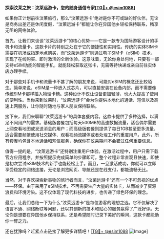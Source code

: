 **探索汶莱之旅：汶萊远游卡，您的随身通信专家[[TG💪+ @esim1088](https://t.me/s/esim1088)]**

如果你正计划前往汶莱旅行，那么“汶萊远游卡”绝对是你不可或缺的好伙伴。无论是商务出差还是休闲度假，“汶萊远游卡”都能让你在异国他乡轻松保持联系，畅享无阻的网络体验。

首先，让我们来谈谈“汶萊远游卡”的核心优势——它是一款专为国际游客设计的手机卡和流量卡。这款卡片的特别之处在于它的便捷性和实用性。传统的实体SIM卡需要在机场或指定地点购买，而“汶萊远游卡”则通过电子SIM卡（eSIM）技术，实现了在线购买、即时激活的全新体验。这意味着，无论你身处何地，只要有一部支持eSIM功能的智能手机，就能轻松获取这张卡，无需等待快递或亲自前往实体店办理手续。

对于那些对手机卡和流量卡不甚了解的朋友来说，可能对eSIM的概念还比较陌生。简单来说，eSIM是一种嵌入式芯片，可以直接安装在设备内部，而不需要像传统SIM卡那样插入物理卡槽。这种设计不仅让设备更加轻薄，也大大提高了使用的便利性。当你来到汶莱时，“汶萊远游卡”会为你提供本地化的通话、短信以及高速上网服务，让你随时随地与家人朋友保持联络。

接下来，我们来聊聊“汶萊远游卡”的具体套餐内容。这款卡提供了多种选择，以满足不同用户的需求。基础版套餐包括每天500MB的高速数据流量，适合偶尔需要上网查看地图或发送消息的用户；而高级版套餐则提供了每日1GB甚至更多流量，适合需要频繁使用社交媒体、观看视频流媒体或者处理工作的重度用户。此外，所有套餐均包含本地通话和短信服务，确保你在汶莱期间不会错过任何重要信息。

值得一提的是，“汶萊远游卡”还特别注重用户体验。在激活过程中，用户只需下载官方应用程序，并按照提示完成简单的步骤即可。整个过程非常直观且快速，即使是初次尝试eSIM技术的新手也能轻松上手。而且，一旦激活成功，你就可以立即享受稳定的网络连接，无论是浏览网页、导航还是在线支付，都能流畅无比。

当然，对于喜欢探索新事物的旅行者而言，“汶萊远游卡”还有一个不可忽视的优点——环保。由于采用了eSIM技术，不再需要生产大量的实体卡，从而减少了资源浪费和环境污染。这不仅体现了现代科技的进步，也传递了绿色环保的理念。

最后，让我们总结一下为什么“汶萊远游卡”是每位游客的理想之选。它不仅解决了语言不通、网络断联等问题，还以其创新的技术和贴心的服务赢得了广泛好评。无论你是想要在异国他乡保持联系，还是希望随时记录下美好的瞬间，这款卡都能助你一臂之力。

还在犹豫吗？赶紧点击链接了解更多详情吧！[[TG💪+ @esim1088](https://t.me/s/esim1088) ![Image](https://i.postimg.cc/4NQfJmqS/Snipaste-2025-05-13-00-14-12.png)]